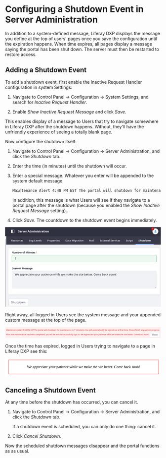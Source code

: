 # Configuring a Shutdown Event in Server Administration

In addition to a system-defined message, Liferay DXP displays the message you define at the top of users' pages once you save the configuration until the expiration happens. When time expires, all pages display a message saying the portal has been shut down. The server must then be restarted to restore access. 

## Adding a Shutdown Event

To add a shutdown event, first enable the Inactive Request Handler configuration in system Settings:

1. Navigate to Control Panel &rarr; Configuration &rarr; System Settings, and search for _Inactive Request Handler_.

1. Enable _Show Inactive Request Message_ and click _Save_.

This enables display of a message to Users that try to navigate somewhere in Liferay DXP after the shutdown happens. Without, they'll have the unfriendly experience of seeing a totally blank page.

Now configure the shutdown itself:

1. Navigate to Control Panel &rarr; Configuration &rarr; Server Administration, and click the _Shutdown_ tab.

1. Enter the time (in minutes) until the shutdown will occur.

1. Enter a special message. Whatever you enter will be appended to the system default message:

   ```bash
   Maintenance Alert 4:48 PM EST The portal will shutdown for maintenance in 5 minute(s). You will automatically be signed out at that time. Please finish any work in progress. After the maintenance has been completed, you will be able to successfully sign in. [YOUR MESSAGE DISPLAYS HERE]
   ```

   In addition, this message is what Users will see if they navigate to a portal page after the shutdown (because you enabled the _Show Inactive Request Message_ setting)..

1. Click _Save_. The countdown to the shutdown event begins immediately.

![The time until shutdown and the warning message are configurable in the Shutdown tab.](./configuring-a-shutdown-event-in-server-administration/images/01.png)

Right away, all logged in Users see the system message and your appended custom message at the top of the page.

![Users are showed a warning about the impending shutdown.](./configuring-a-shutdown-event-in-server-administration/images/03.png)

Once the time has expired, logged in Users trying to navigate to a page in Liferay DXP see this:

![Your custom message is displayed to Users after the shutdown.](./configuring-a-shutdown-event-in-server-administration/images/02.png)

## Canceling a Shutdown Event

At any time before the shutdown has occurred, you can cancel it.

1. Navigate to Control Panel &rarr; Configuration &rarr; Server Administration, and click the _Shutdown_ tab.

   If a shutdown event is scheduled, you can only do one thing: cancel it.

1. Click _Cancel Shutdown_.

Now the scheduled shutdown messages disappear and the portal functions as as usual.

